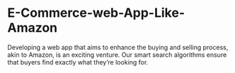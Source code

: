 # E-Commerce-web-App-Like-Amazon
Developing a web app that aims to enhance the buying and selling process, akin to Amazon, is an exciting venture. Our smart search algorithms ensure that buyers find exactly what they’re looking for.  
